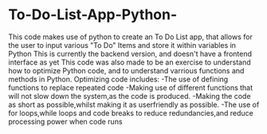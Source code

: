 # To-Do-List-App-Python-

This code makes use of python to create an To Do List app, that allows for the user to input various "To Do" Items and store it within variables in Python This is currently the backend version, and doesn't have a frontend interface as yet This code was also made to be an exercise to understand how to optimize Python code, and to understand varrious functions and methods in Python. Optimizing code includes: -The use of defining functions to replace repeated code -Making use of different functions that will not slow down the system,as the code is produced. -Making the code as short as possible,whilst making it as userfriendly as possible. -The use of for loops,while loops and code breaks to reduce redundancies,and reduce processing power when code runs
